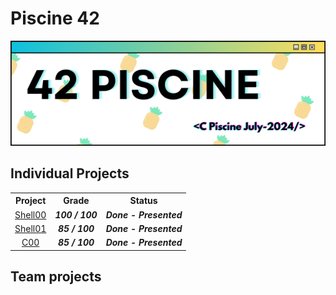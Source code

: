# Piscine 42

<div align="center">
  <img src="img/42_piscine.png" alt="42 banner">
</div>

## Individual Projects

<table align="center">
  <tr>
    <th>Project</th>
    <th>Grade</th>
    <th>Status</th>
  </tr>
  <tr>
    <td align="center"><a href="https://github.com/mfranck340/piscine-42/tree/main/projects/shell-00">Shell00</a></td>
    <td align="center"><strong><i>100 / 100</i></strong></td>
    <td align="center"><strong><i>Done - Presented</i></strong></td>
  </tr>
  <tr>
    <td align="center"><a href="https://github.com/mfranck340/piscine-42/tree/main/projects/shell-01">Shell01</a></td>
    <td align="center"><strong><i>85 / 100</i></strong></td>
    <td align="center"><strong><i>Done - Presented</i></strong></td>
  </tr>
  <tr>
    <td align="center"><a href="https://github.com/mfranck340/piscine-42/tree/main/projects/piscine-c00">C00</a></td>
    <td align="center"><strong><i>85 / 100</i></strong></td>
    <td align="center"><strong><i>Done - Presented</i></strong></td>
  </tr>
  
</table>

## Team projects

